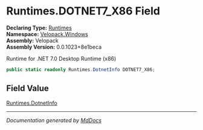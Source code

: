 ﻿<!--  
  <auto-generated>   
    The contents of this file were generated by a tool.  
    Changes to this file may be list if the file is regenerated  
  </auto-generated>   
-->

# Runtimes.DOTNET7\_X86 Field

**Declaring Type:** [Runtimes](../index.md)  
**Namespace:** [Velopack.Windows](../../index.md)  
**Assembly:** Velopack  
**Assembly Version:** 0.0.1023+8e1beca

 Runtime for .NET 7.0 Desktop Runtime (x86) 

```csharp
public static readonly Runtimes.DotnetInfo DOTNET7_X86;
```

## Field Value

[Runtimes.DotnetInfo](../DotnetInfo/index.md)

___

*Documentation generated by [MdDocs](https://github.com/ap0llo/mddocs)*
